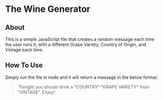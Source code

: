 # The Wine Generator

## About

This is a simple JavaScript file that creates a random message each time the user runs it, with a different Grape Variety, Country of Origin, and Vintage each time.

## How To Use

Simply run the file in node and it will return a message in the below format:

> 'Tonight you should drink a "COUNTRY" "GRAPE VARIETY" from "VINTAGE". Enjoy!'

